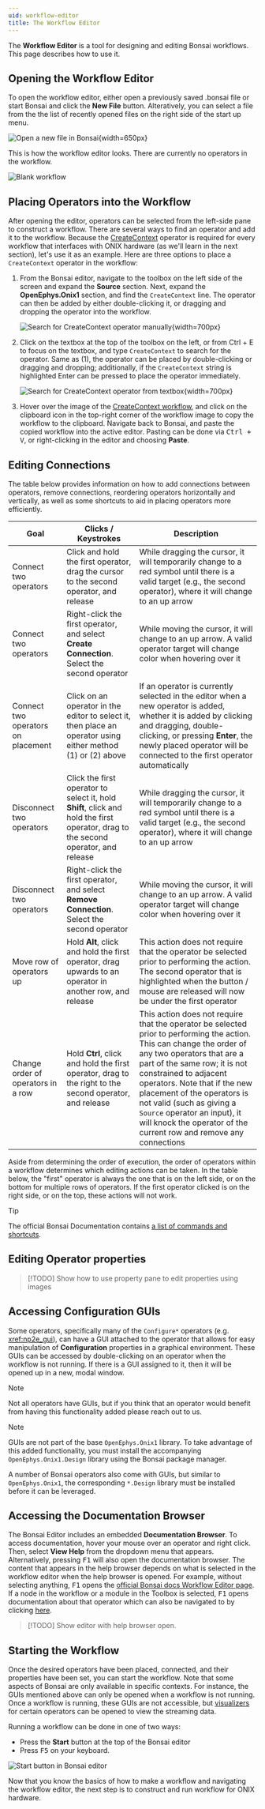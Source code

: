 ```yaml
---
uid: workflow-editor
title: The Workflow Editor
---
```


The **Workflow Editor** is a tool for designing and editing Bonsai workflows.
This page describes how to use it.


## Opening the Workflow Editor
To open the workflow editor, either open a previously saved .bonsai file or
start Bonsai and click the **New File** button. Alteratively, you can select a
file from the the list of recently opened files on the right side of the start
up menu.

![Open a new file in Bonsai](../../images/bonsai-splash-page-new-file.png){width=650px}

This is how the workflow editor looks. There are currently no operators in the workflow.

![Blank workflow](../../images/workflow-editor.png)

## Placing Operators into the Workflow

After opening the editor, operators can be selected from the left-side pane to
construct a workflow. There are several ways to find an operator and add it to
the workflow. Because the [CreateContext](xref:OpenEphys.Onix1.CreateContext)
operator is required for every workflow that interfaces with ONIX hardware (as
we'll learn in the next section), let's use it as an example. Here are three
options to place a `CreateContext` operator in the workflow:

1. From the Bonsai editor, navigate to the toolbox on the left side of the screen and expand the
   **Source** section. Next, expand the **OpenEphys.Onix1** section, and find the `CreateContext`
   line. The operator can then be added by either double-clicking it, or dragging and dropping the
   operator into the workflow.

    ![Search for CreateContext operator manually](../../images/bonsai-editor-place-create-context-manually.png){width=700px}

2. Click on the textbox at the top of the toolbox on the left, or from Ctrl + E to focus on the
   textbox, and type `CreateContext` to search for the operator. Same as (1), the operator can be
   placed by double-clicking or dragging and dropping; additionally, if the `CreateContext` string
   is highlighted Enter can be pressed to place the operator immediately.

    ![Search for CreateContext operator from textbox](../../images/bonsai-editor-place-create-context-search.png){width=700px}

3. Hover over the image of the [CreateContext workflow](xref:OpenEphys.Onix1.CreateContext), and
   click on the clipboard icon in the top-right corner of the workflow image to copy the workflow to
   the clipboard. Navigate back to Bonsai, and paste the copied workflow into the active editor.
   Pasting can be done via <kbd>Ctrl + V</kbd>, or right-clicking in the editor and choosing **Paste**.

## Editing Connections

The table below provides information on how to add connections between operators, remove
connections, reordering operators horizontally and vertically, as well as some shortcuts to aid in
placing operators more efficiently.

| Goal | Clicks / Keystrokes | Description |
| ---- | ------------------- | ----------- |
| Connect two operators | Click and hold the first operator, drag the cursor to the second operator, and release | While dragging the cursor, it will temporarily change to a red symbol until there is a valid target (e.g., the second operator), where it will change to an up arrow |
| Connect two operators | Right-click the first operator, and select **Create Connection**. Select the second operator | While moving the cursor, it will change to an up arrow. A valid operator target will change color when hovering over it |
| Connect two operators on placement | Click on an operator in the editor to select it, then place an operator using either method (1) or (2) above | If an operator is currently selected in the editor when a new operator is added, whether it is added by clicking and dragging, double-clicking, or pressing **Enter**, the newly placed operator will be connected to the first operator automatically |
| Disconnect two operators | Click the first operator to select it, hold **Shift**, click and hold the first operator, drag to the second operator, and release | While dragging the cursor, it will temporarily change to a red symbol until there is a valid target (e.g., the second operator), where it will change to an up arrow |
| Disconnect two operators | Right-click the first operator, and select **Remove Connection**. Select the second operator | While moving the cursor, it will change to an up arrow. A valid operator target will change color when hovering over it |
| Move row of operators up | Hold **Alt**, click and hold the first operator, drag upwards to an operator in another row, and release | This action does not require that the operator be selected prior to performing the action. The second operator that is highlighted when the button / mouse are released will now be under the first operator |
| Change order of operators in a row | Hold **Ctrl**, click and hold the first operator, drag to the right to the second operator, and release | This action does not require that the operator be selected prior to performing the action. This can change the order of any two operators that are a part of the same row; it is not constrained to adjacent operators. Note that if the new placement of the operators is not valid (such as giving a `Source` operator an input), it will knock the operator of the current row and remove any connections |

Aside from determining the order of execution, the order of operators within a workflow determines
which editing actions can be taken. In the table below, the "first" operator is always the one that
is on the left side, or on the bottom for multiple rows of operators. If the first operator clicked
is on the right side, or on the top, these actions will not work.

> [!TIP]
> The official Bonsai Documentation contains [a list of commands and
> shortcuts](https://bonsai-rx.org/docs/articles/editor.html#commands-and-shortcuts).

## Editing Operator properties

> [!TODO]
> Show how to use property pane to edit properties using images

## Accessing Configuration GUIs

Some operators, specifically many of the `Configure*` operators (e.g.
<xref:np2e_gui>), can have a GUI attached to the operator that allows for easy
manipulation of **Configuration** properties in a graphical environment. These
GUIs can be accessed by double-clicking on an operator when the workflow is not
running. If there is a GUI assigned to it, then it will be opened up in a new,
modal window.

> [!Note]
>  Not all operators have GUIs, but if you think that an operator would benefit
>  from having this functionality added please reach out to us.

> [!Note]
> GUIs are not part of the base `OpenEphys.Onix1` library. To take advantage of this added
> functionality, you must install the accompanying `OpenEphys.Onix1.Design` library using the Bonsai
> package manager.

A number of Bonsai operators also come with GUIs, but similar to
`OpenEphys.Onix1`, the corresponding `*.Design` library must be installed before
it can be leveraged.

## Accessing the Documentation Browser

The Bonsai Editor includes an embedded **Documentation Browser**. To access
documentation, hover your mouse over an operator and right click. Then, select
**View Help** from the dropdown menu that appears. Alternatively, pressing
<kbd>F1</kbd> will also open the documentation browser. The content that appears
in the help browser depends on what is selected in the workflow editor when the
help browser is opened. For example, without selecting anything, <kbd>F1</kbd>
opens the [official Bonsai docs Workflow Editor
page](https://bonsai-rx.org/docs/articles/editor.html). If a node in the
workflow or a module in the Toolbox is selected, <kbd>F1</kbd> opens
documentation about that operator which can also be navigated to by clicking
[here](xref:OpenEphys.Onix1).

> [!TODO]
> Show editor with help browser open.

## Starting the Workflow

Once the desired operators have been placed, connected, and their properties
have been set, you can start the workflow. Note that some aspects of Bonsai are
only available in specific contexts. For instance, the GUIs mentioned above can
only be opened when a workflow is not running. Once a workflow is running, these
GUIs are not accessible, but [visualizers](<xref:visualize-data>) for certain
operators can be opened to view the streaming data.

Running a workflow can be done in one of two ways:

- Press the **Start** button at the top of the Bonsai editor
- Press <kbd>F5</kbd> on your keyboard.

![Start button in Bonsai editor](../../images/bonsai-editor-start-button.webp)

Now that you know the basics of how to make a workflow and navigating the
workflow editor, the next step is to construct and run workflow for ONIX
hardware.